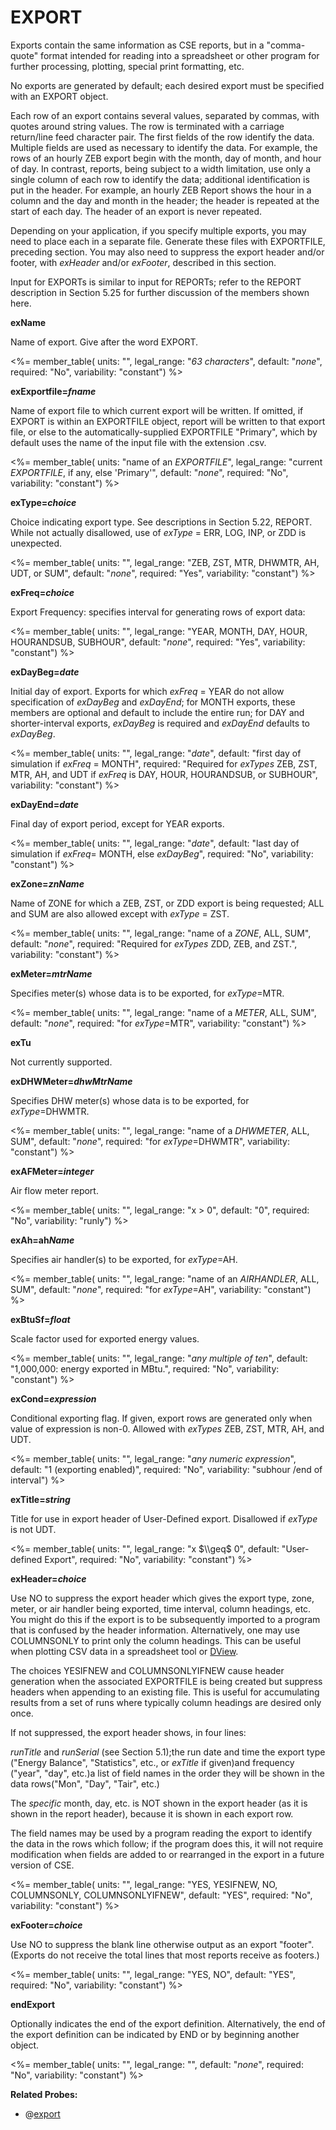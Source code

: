 # EXPORT

Exports contain the same information as CSE reports, but in a "comma-quote" format intended for reading into a spreadsheet or other program for further processing, plotting, special print formatting, etc.

No exports are generated by default; each desired export must be specified with an EXPORT object.

Each row of an export contains several values, separated by commas, with quotes around string values. The row is terminated with a carriage return/line feed character pair. The first fields of the row identify the data. Multiple fields are used as necessary to identify the data. For example, the rows of an hourly ZEB export begin with the month, day of month, and hour of day. In contrast, reports, being subject to a width limitation, use only a single column of each row to identify the data; additional identification is put in the header. For example, an hourly ZEB Report shows the hour in a column and the day and month in the header; the header is repeated at the start of each day. The header of an export is never repeated.

Depending on your application, if you specify multiple exports, you may need to place each in a separate file. Generate these files with EXPORTFILE, preceding section. You may also need to suppress the export header and/or footer, with *exHeader* and/or *exFooter*, described in this section.

Input for EXPORTs is similar to input for REPORTs; refer to the REPORT description in Section 5.25 for further discussion of the members shown here.

**exName**

Name of export. Give after the word EXPORT.

<%= member_table(
  units: "",
  legal_range: "*63 characters*",
  default: "*none*",
  required: "No",
  variability: "constant")
  %>

**exExportfile=*fname***

Name of export file to which current export will be written. If omitted, if EXPORT is within an EXPORTFILE object, report will be written to that export file, or else to the automatically-supplied EXPORTFILE "Primary", which by default uses the name of the input file with the extension .csv.

<%= member_table(
  units: "name of an  *EXPORTFILE*",
  legal_range: "current *EXPORTFILE*, if any, else 'Primary'",
  default: "*none*",
  required: "No",
  variability: "constant")
  %>

**exType=*choice***

Choice indicating export type. See descriptions in Section 5.22, REPORT. While not actually disallowed, use of *exType* = ERR, LOG, INP, or ZDD is unexpected.

<%= member_table(
  units: "",
  legal_range: "ZEB, ZST, MTR, DHWMTR, AH, UDT, or SUM",
  default: "*none*",
  required: "Yes",
  variability: "constant")
  %>

**exFreq=*choice***

Export Frequency: specifies interval for generating rows of export data:

<%= member_table(
  units: "",
  legal_range: "YEAR, MONTH, DAY, HOUR, HOURANDSUB, SUBHOUR",
  default: "*none*",
  required: "Yes",
  variability: "constant")
  %>

**exDayBeg=*date***

Initial day of export. Exports for which *exFreq* = YEAR do not allow specification of *exDayBeg* and *exDayEnd*; for MONTH exports, these members are optional and default to include the entire run; for DAY and shorter-interval exports, *exDayBeg* is required and *exDayEnd* defaults to *exDayBeg*.

<%= member_table(
  units: "",
  legal_range: "*date*",
  default: "first day of simulation if *exFreq* = MONTH",
  required: "Required for *exTypes* ZEB, ZST, MTR, AH, and UDT if *exFreq* is DAY, HOUR, HOURANDSUB, or SUBHOUR",
  variability: "constant")
  %>

**exDayEnd=*date***

Final day of export period, except for YEAR exports.

<%= member_table(
  units: "",
  legal_range: "*date*",
  default: "last day of simulation if *exFreq*= MONTH, else *exDayBeg*",
  required: "No",
  variability: "constant")
  %>

**exZone=*znName***

Name of ZONE for which a ZEB, ZST, or ZDD export is being requested; ALL and SUM are also allowed except with *exType* = ZST.

<%= member_table(
  units: "",
  legal_range: "name of a *ZONE*, ALL, SUM",
  default: "*none*",
  required: "Required for *exTypes* ZDD, ZEB, and ZST.",
  variability: "constant")
  %>

**exMeter=*mtrName***

Specifies meter(s) whose data is to be exported, for *exType*=MTR.

<%= member_table(
  units: "",
  legal_range: "name of a *METER*, ALL, SUM",
  default: "*none*",
  required: "for *exType*=MTR",
  variability: "constant")
  %>

**exTu**

Not currently supported.

**exDHWMeter=*dhwMtrName***

Specifies DHW meter(s) whose data is to be exported, for *exType*=DHWMTR.

<%= member_table(
  units: "",
  legal_range: "name of a *DHWMETER*, ALL, SUM",
  default: "*none*",
  required: "for *exType*=DHWMTR",
  variability: "constant")
  %>

**exAFMeter=*integer***

Air flow meter report.

<%= member_table(
  units: "",
  legal_range: "x $>$ 0",
  default: "0",
  required: "No",
  variability: "runly") %>

**exAh=ah*Name***

Specifies air handler(s) to be exported, for *exType*=AH.

<%= member_table(
  units: "",
  legal_range: "name of an *AIRHANDLER*, ALL, SUM",
  default: "*none*",
  required: "for *exType*=AH",
  variability: "constant")
  %>

**exBtuSf=*float***

Scale factor used for exported energy values.

<%= member_table(
  units: "",
  legal_range: "*any multiple of ten*",
  default: "1,000,000: energy exported in MBtu.",
  required: "No",
  variability: "constant")
  %>

**exCond=*expression***

Conditional exporting flag. If given, export rows are generated only when value of expression is non-0. Allowed with *exTypes* ZEB, ZST, MTR, AH, and UDT.

<%= member_table(
  units: "",
  legal_range: "*any numeric expression*",
  default: "1 (exporting enabled)",
  required: "No",
  variability: "subhour /end of interval")
  %>

**exTitle=*string***

Title for use in export header of User-Defined export. Disallowed if *exType* is not UDT.

<%= member_table(
  units: "",
  legal_range: "x $\\geq$ 0",
  default: "User-defined Export",
  required: "No",
  variability: "constant")
  %>

**exHeader=*choice***

Use NO to suppress the export header which gives the export type, zone, meter, or air handler being exported, time interval, column headings, etc. You might do this if the export is to be subsequently imported to a program that is confused by the header information. Alternatively, one may use COLUMNSONLY to print only the column headings. This can be useful when plotting CSV data in a spreadsheet tool or [DView](https://beopt.nrel.gov/downloadDView).

The choices YESIFNEW and COLUMNSONLYIFNEW cause header generation when the associated EXPORTFILE is being created but suppress headers when appending to an existing file.  This is useful for accumulating results from a set of runs where typically column headings are desired only once.

If not suppressed, the export header shows, in four lines:

*runTitle* and *runSerial* (see Section 5.1);the run date and time the export type ("Energy Balance", "Statistics", etc., or *exTitle* if given)and frequency ("year", "day", etc.)a list of field names in the order they will be shown in the data rows("Mon", "Day", "Tair", etc.)

The *specific* month, day, etc. is NOT shown in the export header (as it is shown in the report header), because it is shown in each export row.

The field names may be used by a program reading the export to identify the data in the rows which follow; if the program does this, it will not require modification when fields are added to or rearranged in the export in a future version of CSE.

<%= member_table(
  units: "",
  legal_range: "YES, YESIFNEW, NO, COLUMNSONLY, COLUMNSONLYIFNEW",
  default: "YES",
  required: "No",
  variability: "constant") %>

**exFooter=*choice***

Use NO to suppress the blank line otherwise output as an export "footer". (Exports do not receive the total lines that most reports receive as footers.)

<%= member_table(
  units: "",
  legal_range: "YES, NO",
  default: "YES",
  required: "No",
  variability: "constant")
  %>

**endExport**

Optionally indicates the end of the export definition. Alternatively, the end of the export definition can be indicated by END or by beginning another object.

<%= member_table(
  units: "",
  legal_range: "",
  default: "*none*",
  required: "No",
  variability: "constant")
  %>

**Related Probes:**

- @[export](#p_export)
